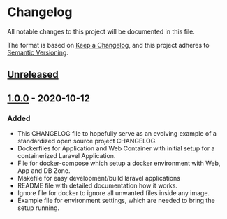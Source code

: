# Changelog
All notable changes to this project will be documented in this file.

The format is based on [Keep a Changelog](https://keepachangelog.com/en/1.0.0/),
and this project adheres to [Semantic Versioning](https://semver.org/spec/v2.0.0.html).

## [Unreleased]

## [1.0.0] - 2020-10-12
### Added
- This CHANGELOG file to hopefully serve as an evolving example of a
  standardized open source project CHANGELOG.
- Dockerfiles for Application and Web Container with initial setup for
  a containerized Laravel Application.
- File for docker-compose which setup a docker environment with Web, App
  and DB Zone.
- Makefile for easy development/build laravel applications
- README file with detailed documentation how it works.
- Ignore file for docker to ignore all unwanted files inside any image.
- Example file for environment settings, which are needed to bring the
  setup running.

[Unreleased]: https://github.com/bkuebler/dockavel/compare/v1.0.0...HEAD
[1.0.0]: https://github.com/bkuebler/dockavel/releases/tag/v1.0.0
